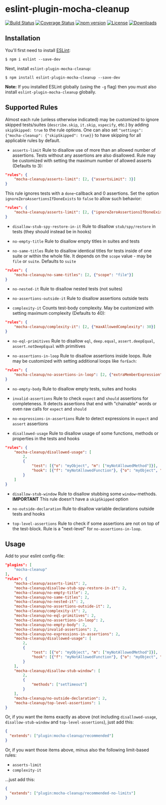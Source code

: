 # eslint-plugin-mocha-cleanup

[![Build Status](https://travis-ci.org/onechiporenko/eslint-plugin-mocha-cleanup.svg)](https://travis-ci.org/onechiporenko/eslint-plugin-mocha-cleanup)
[![Coverage Status](https://coveralls.io/repos/github/onechiporenko/eslint-plugin-mocha-cleanup/badge.svg?branch=master)](https://coveralls.io/github/onechiporenko/eslint-plugin-mocha-cleanup?branch=master)
[![npm version](https://badge.fury.io/js/eslint-plugin-mocha-cleanup.png)](http://badge.fury.io/js/eslint-plugin-mocha-cleanup)
[![License](http://img.shields.io/:license-mit-blue.svg)](http://doge.mit-license.org)
[![Downloads](http://img.shields.io/npm/dm/eslint-plugin-mocha-cleanup.svg)](https://www.npmjs.com/package/eslint-plugin-mocha-cleanup)

## Installation

You'll first need to install [ESLint](http://eslint.org):

```
$ npm i eslint --save-dev
```

Next, install `eslint-plugin-mocha-cleanup`:

```
$ npm install eslint-plugin-mocha-cleanup --save-dev
```

**Note:** If you installed ESLint globally (using the `-g` flag) then you must also install `eslint-plugin-mocha-cleanup` globally.

## Supported Rules

Almost each rule (unless otherwise indicated) may be customized to ignore skipped tests/suites (`describe.skip`, `it.skip`, `xspecify`, etc.) by adding `skipSkipped: true` to the rule options. One can also set `"settings": {"mocha-cleanup": {"skipSkipped": true}}` to have skipping for all applicable rules by default.

* `asserts-limit` Rule to disallow use of more than an allowed number of assertions. Tests without any assertions are also disallowed. Rule may be customized with setting the maximum number of allowed asserts (Defaults to 3):

```json
"rules": {
    "mocha-cleanup/asserts-limit": [2, {"assertsLimit": 3}]
}
```

This rule ignores tests with a `done`-callback and 0 assertions. Set the option `ignoreZeroAssertionsIfDoneExists` to `false` to allow such behavior:

```json
"rules": {
    "mocha-cleanup/asserts-limit": [2, {"ignoreZeroAssertionsIfDoneExists": false}]
}
```

* `disallow-stub-spy-restore-in-it` Rule to disallow `stub/spy/restore` in tests (they should instead be in hooks)

* `no-empty-title` Rule to disallow empty titles in suites and tests

* `no-same-titles` Rule to disallow identical titles for tests inside of one suite or within the whole file. It depends on the `scope` value - may be `file` or `suite`. Defaults to `suite`

```json
"rules": {
    "mocha-cleanup/no-same-titles": [2, {"scope": "file"}]
}
```

* `no-nested-it` Rule to disallow nested tests (not suites)

* `no-assertions-outside-it` Rule to disallow assertions outside tests

* `complexity-it` Counts test-body complexity. May be customized with setting maximum complexity (Defaults to 40):

```json
"rules": {
    "mocha-cleanup/complexity-it": [2, {"maxAllowedComplexity": 30}]
}
```

* `no-eql-primitives` Rule to disallow `eql`, `deep.equal`, `assert.deepEqual`, `assert.notDeepEqual` with primitives

* `no-assertions-in-loop` Rule to disallow assertions inside loops. Rule may be customized with setting additional loops like `forEach`:

```json
"rules": {
    "mocha-cleanup/no-assertions-in-loop": [2, {"extraMemberExpression": ["forEach"]}]
}
```

* `no-empty-body` Rule to disallow empty tests, suites and hooks

* `invalid-assertions` Rule to check `expect` and `should` assertions for completeness. It detects assertions that end with "chainable" words or even raw calls for `expect` and `should`

* `no-expressions-in-assertions` Rule to detect expressions in `expect` and `assert` assertions

* `disallowed-usage` Rule to disallow usage of some functions, methods or properties in the tests and hooks

```json
"rules": {
    "mocha-cleanup/disallowed-usage": [
        2,
        {
            "test": [{"o": "myObject", "m": ["myNotAllowedMethod"]}],
            "hook": [{"f": "myNotAllowedFunction"}, {"o": "myObject", "p": ["myNotAllowedProperty"]}]
        }
    ]
}
```

* `disallow-stub-window` Rule to disallow stubbing some `window`-methods. **IMPORTANT** This rule doesn't have a `skipSkipped` option

* `no-outside-declaration` Rule to disallow variable declarations outside tests and hooks

* `top-level-assertions` Rule to check if some assertions are not on top of the test-block. Rule is a "next-level" for `no-assertions-in-loop`. 

## Usage

Add to your eslint config-file:

```json
"plugins": [
    "mocha-cleanup"
],
"rules": {
    "mocha-cleanup/asserts-limit": 2,
    "mocha-cleanup/disallow-stub-spy-restore-in-it": 2,
    "mocha-cleanup/no-empty-title": 2,
    "mocha-cleanup/no-same-titles": 2,
    "mocha-cleanup/no-nested-it": 2,
    "mocha-cleanup/no-assertions-outside-it": 2,
    "mocha-cleanup/complexity-it": 2,
    "mocha-cleanup/no-eql-primitives": 2,
    "mocha-cleanup/no-assertions-in-loop": 2,
    "mocha-cleanup/no-empty-body": 2,
    "mocha-cleanup/invalid-assertions": 2,
    "mocha-cleanup/no-expressions-in-assertions": 2,
    "mocha-cleanup/disallowed-usage": [
        2,
        {
            "test": [{"o": "myObject", "m": ["myNotAllowedMethod"]}],
            "hook": [{"f": "myNotAllowedFunction"}, {"o": "myObject", "p": ["myNotAllowedProperty"]}]
        }
    ],
    "mocha-cleanup/disallow-stub-window": [
        2,
        {
            "methods": ["setTimeout"]
        }
    ],
    "mocha-cleanup/no-outside-declaration": 2,
    "mocha-cleanup/top-level-assertions": 1
}
```

Or, if you want the items exactly as above (not including `disallowed-usage`, `disallow-stub-window` and `top-level-assertions`), just add this:

```json
{
  "extends": ["plugin:mocha-cleanup/recommended"]
}
```

Or, if you want those items above, minus also the following limit-based rules:

- `asserts-limit`
- `complexity-it`

...just add this:


```json
{
  "extends": ["plugin:mocha-cleanup/recommended-no-limits"]
}
```
